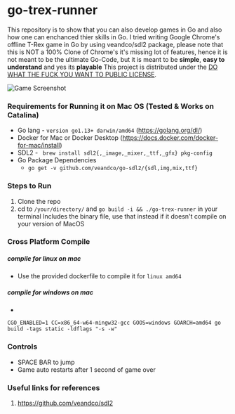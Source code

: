 # go-trex-runner

This repository is to show that you can also develop games in Go and also how one can enchanced thier skills in Go. 
I tried writing Google Chrome's offline T-Rex game in Go by using veandco/sdl2 package, please note that this is NOT a 100% Clone of Chrome's 
it's missing lot of features, hence it is not meant to be the ultimate Go-Code, but it is meant to be **simple**, **easy to understand** and yes its **playable**
This project is distributed under the [DO WHAT THE FUCK YOU WANT TO PUBLIC LICENSE](https://en.wikipedia.org/wiki/WTFPL).

![Game Screenshot](https://github.com/pavankumar-go/go-trex-runner/blob/master/assets/img/game-screenshot.png?raw=true)

### Requirements for Running it on Mac OS (Tested & Works on Catalina)
* Go lang - `version go1.13+ darwin/amd64` (https://golang.org/dl/)
* Docker for Mac or Docker Desktop (https://docs.docker.com/docker-for-mac/install)
* SDL2 - ` brew install sdl2{,_image,_mixer,_ttf,_gfx} pkg-config`
* Go Package Dependencies 
   * `go get -v github.com/veandco/go-sdl2/{sdl,img,mix,ttf}`

### Steps to Run 
1. Clone the repo 
2. cd to `/your/directory/` and `go build -i && ./go-trex-runner` in your terminal
Includes the binary file, use that instead if it doesn't compile on your version of MacOS

### Cross Platform Compile
##### compile for linux on mac
* Use the provided dockerfile to compile it for `linux amd64` 
##### compile for windows on mac
* 
```
CGO_ENABLED=1 CC=x86_64-w64-mingw32-gcc GOOS=windows GOARCH=amd64 go build -tags static -ldflags "-s -w"
```

### Controls 
* SPACE BAR to jump
* Game auto restarts after 1 second of game over

### Useful links for references
1. https://github.com/veandco/sdl2
